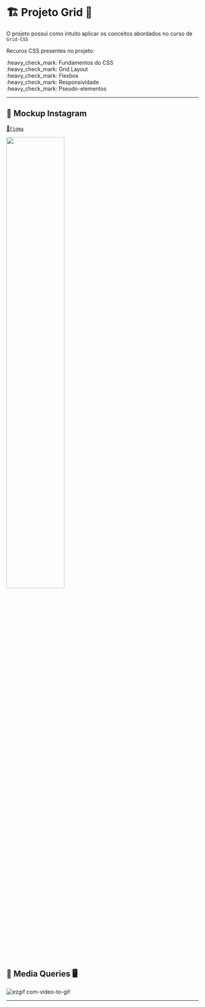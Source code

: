 # :building_construction: Projeto Grid :construction:

O projeto possui como intuito aplicar os conceitos abordados no curso de `Grid-CSS`

<p>Recuros CSS presentes no projeto:</p>

<p>
    :heavy_check_mark: Fundamentos do CSS <br>
    :heavy_check_mark: Grid Layout <br>
    :heavy_check_mark: Flexbox <br>
    :heavy_check_mark: Responsividade <br>
    :heavy_check_mark: Pseudo-elementos <br>
</p>

---

## 🎨 Mockup Instagram

[:calling:`Figma`](https://www.figma.com/file/BQxUWevqbZ3kvjtQ0cRPn9/CSS-Grid?type=design&node-id=143%3A2&mode=design&t=4PFnPRUUXmOh5k4S-1)

[](https://github.com/FabioFlorencio/Grid-CSS/blob/master/img/%F0%9F%92%BB%20Desktop.png)
<img src="/img/💻 Desktop.png" width="55%">

## :iphone: Media Queries :desktop_computer: 

![ezgif com-video-to-gif](https://github.com/FabioFlorencio/Grid-CSS/assets/78650091/2c8001fb-6611-4629-a62e-8c5fa6b16e92)

---



